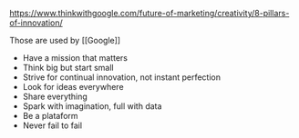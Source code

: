 https://www.thinkwithgoogle.com/future-of-marketing/creativity/8-pillars-of-innovation/

Those are used by [[Google]]

- Have a mission that matters
- Think big but start small
- Strive for continual innovation, not instant perfection
- Look for ideas everywhere
- Share everything
- Spark with imagination, full with data
- Be a plataform
- Never fail to fail